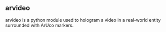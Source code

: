 ## arvideo
arvideo is a python module used to hologram a video in a real-world entity surrounded with ArUco markers.

